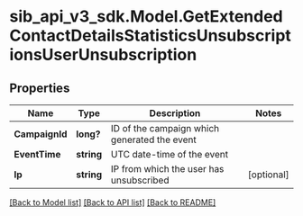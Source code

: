 # sib_api_v3_sdk.Model.GetExtendedContactDetailsStatisticsUnsubscriptionsUserUnsubscription
## Properties

Name | Type | Description | Notes
------------ | ------------- | ------------- | -------------
**CampaignId** | **long?** | ID of the campaign which generated the event | 
**EventTime** | **string** | UTC date-time of the event | 
**Ip** | **string** | IP from which the user has unsubscribed | [optional] 

[[Back to Model list]](../README.md#documentation-for-models) [[Back to API list]](../README.md#documentation-for-api-endpoints) [[Back to README]](../README.md)

